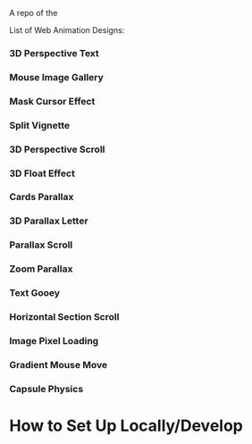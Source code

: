 A repo of the 

List of Web Animation Designs:
### 3D Perspective Text
### Mouse Image Gallery
### Mask Cursor Effect
### Split Vignette
### 3D Perspective Scroll
### 3D Float Effect
### Cards Parallax
### 3D Parallax Letter
### Parallax Scroll
### Zoom Parallax
### Text Gooey
### Horizontal Section Scroll
### Image Pixel Loading
### Gradient Mouse Move
### Capsule Physics

# How to Set Up Locally/Develop
